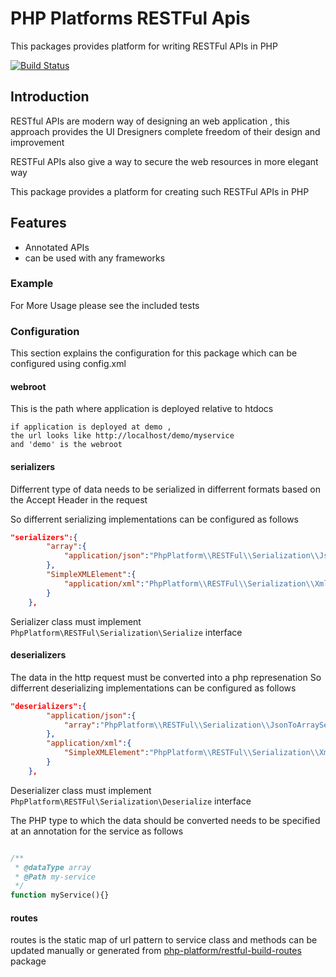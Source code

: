 # PHP Platforms RESTFul Apis
This packages provides platform for writing RESTFul APIs in PHP 

[![Build Status](https://travis-ci.org/PHPPlatform/restful.svg?branch=master)](https://travis-ci.org/PHPPlatform/restful)

## Introduction
RESTful APIs are modern way of designing an web application , this approach provides the UI Dresigners complete freedom of their design and improvement 

RESTFul APIs also give a way to secure the web resources in more elegant way

This package provides a platform for creating such RESTFul APIs in PHP

## Features
* Annotated APIs 
* can be used with any frameworks 

### Example

For More Usage please see the included tests 

### Configuration

This section explains the configuration for this package which can be configured using config.xml

#### webroot
This is the path where application is deployed relative to htdocs 
``` 
if application is deployed at demo , 
the url looks like http://localhost/demo/myservice
and 'demo' is the webroot
```

#### serializers
Differrent type of data needs to be serialized in differrent formats based on the Accept Header in the request

So differrent serializing implementations can be configured as follows
``` JSON
"serializers":{
        "array":{
            "application/json":"PhpPlatform\\RESTFul\\Serialization\\JsonToArraySerialization"
        },
        "SimpleXMLElement":{
            "application/xml":"PhpPlatform\\RESTFul\\Serialization\\XmlToSimpleXMLElementSerialization"
        }
    },
```
Serializer class must implement ``PhpPlatform\RESTFul\Serialization\Serialize`` interface

#### deserializers
The data in the http request must be converted into a php represenation 
So differrent deserializing implementations can be configured as follows
``` JSON
"deserializers":{
        "application/json":{
            "array":"PhpPlatform\\RESTFul\\Serialization\\JsonToArraySerialization"
        },
        "application/xml":{
            "SimpleXMLElement":"PhpPlatform\\RESTFul\\Serialization\\XmlToSimpleXMLElementSerialization"
        }
    },
```
Deserializer class must implement ``PhpPlatform\RESTFul\Serialization\Deserialize`` interface

The PHP type to which the data should be converted needs to be specified at an annotation for the service as follows
``` PHP

/**
 * @dataType array
 * @Path my-service
 */
function myService(){}

```

#### routes
routes is the static map of url pattern to service class and methods
can be updated manually or generated from [php-platform/restful-build-routes](https://github.com/PHPPlatform/restful-build-routes) package